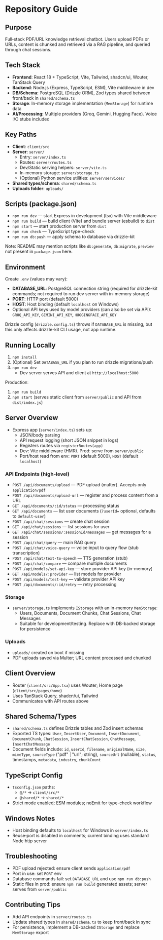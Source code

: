 # Repository Guide

## Purpose
Full‑stack PDF/URL knowledge retrieval chatbot. Users upload PDFs or URLs, content is chunked and retrieved via a RAG pipeline, and queried through chat sessions.

## Tech Stack
- **Frontend**: React 18 + TypeScript, Vite, Tailwind, shadcn/ui, Wouter, TanStack Query
- **Backend**: Node.js (Express, TypeScript, ESM), Vite middleware in dev
- **DB/Schema**: PostgreSQL (Drizzle ORM), Zod types shared between front/back in `shared/schema.ts`
- **Storage**: In-memory storage implementation (`MemStorage`) for runtime data
- **AI/Processing**: Multiple providers (Groq, Gemini, Hugging Face). Voice I/O stubs included

## Key Paths
- **Client**: `client/src`
- **Server**: `server/`
  - Entry: `server/index.ts`
  - Routes: `server/routes.ts`
  - Dev/Static serving helpers: `server/vite.ts`
  - In-memory storage: `server/storage.ts`
  - (Optional) Python service utilities: `server/services/`
- **Shared types/schema**: `shared/schema.ts`
- **Uploads folder**: `uploads/`

## Scripts (package.json)
- `npm run dev` — start Express in development (tsx) with Vite middleware
- `npm run build` — build client (Vite) and bundle server (esbuild) to `dist`
- `npm start` — start production server from `dist`
- `npm run check` — TypeScript type-check
- `npm run db:push` — apply schema to database via drizzle-kit

Note: README may mention scripts like `db:generate`, `db:migrate`, `preview` not present in `package.json` here.

## Environment
Create `.env` (values may vary):
- **DATABASE_URL**: PostgreSQL connection string (required for drizzle-kit commands; not required to run dev server with in-memory storage)
- **PORT**: HTTP port (default 5000)
- **HOST**: Host binding (default `localhost` on Windows)
- Optional API keys used by model providers (can also be set via API): `GROQ_API_KEY`, `GEMINI_API_KEY`, `HUGGINGFACE_API_KEY`

Drizzle config (`drizzle.config.ts`) throws if `DATABASE_URL` is missing, but this only affects drizzle-kit CLI usage, not app runtime.

## Running Locally
1. `npm install`
2. (Optional) Set `DATABASE_URL` if you plan to run drizzle migrations/push
3. `npm run dev`
   - Dev server serves API and client at `http://localhost:5000`

Production:
1. `npm run build`
2. `npm start` (serves static client from `server/public` and API from `dist/index.js`)

## Server Overview
- Express app (`server/index.ts`) sets up:
  - JSON/body parsing
  - API request logging (short JSON snippet in logs)
  - Registers routes via `registerRoutes(app)`
  - Dev: Vite middleware (HMR). Prod: serve from `server/public`
  - Port/host read from env: `PORT` (default 5000), `HOST` (default `localhost`)

### API Endpoints (high‑level)
- `POST /api/documents/upload` — PDF upload (multer). Accepts only `application/pdf`
- `POST /api/documents/upload-url` — register and process content from a URL
- `GET /api/documents/:id/status` — processing status
- `GET /api/documents` — list user documents (`?userId=` optional, defaults to `default-user`)
- `POST /api/chat/sessions` — create chat session
- `GET /api/chat/sessions` — list sessions for user
- `GET /api/chat/sessions/:sessionId/messages` — get messages for a session
- `POST /api/chat/query` — main RAG query
- `POST /api/chat/voice-query` — voice input to query flow (stub transcription)
- `POST /api/chat/text-to-speech` — TTS generation (stub)
- `POST /api/chat/compare` — compare multiple documents
- `POST /api/models/set-api-key` — store provider API key (in-memory)
- `GET /api/models/:provider` — list models for provider
- `POST /api/models/test-key` — validate provider API key
- `POST /api/documents/:id/retry` — retry processing

### Storage
- `server/storage.ts` implements `IStorage` with an in-memory `MemStorage`:
  - Users, Documents, Document Chunks, Chat Sessions, Chat Messages
  - Suitable for development/testing. Replace with DB-backed storage for persistence

### Uploads
- `uploads/` created on boot if missing
- PDF uploads saved via Multer; URL content processed and chunked

## Client Overview
- Router (`client/src/App.tsx`) uses Wouter; Home page (`client/src/pages/home`)
- Uses TanStack Query, shadcn/ui, Tailwind
- Communicates with API routes above

## Shared Schema/Types
- `shared/schema.ts` defines Drizzle tables and Zod insert schemas
- Exported TS types: `User`, `InsertUser`, `Document`, `InsertDocument`, `DocumentChunk`, `ChatSession`, `InsertChatSession`, `ChatMessage`, `InsertChatMessage`
- Document fields include: `id`, `userId`, `filename`, `originalName`, `size`, `mimeType`, `sourceType` ("pdf" | "url"; string), `sourceUrl` (nullable), `status`, timestamps, `metadata`, `industry`, `chunkCount`

## TypeScript Config
- `tsconfig.json` paths:
  - `@/*` → `client/src/*`
  - `@shared/*` → `shared/*`
- Strict mode enabled; ESM modules; noEmit for type-check workflow

## Windows Notes
- Host binding defaults to `localhost` for Windows in `server/index.ts`
- Reuse‑port is disabled in comments; current binding uses standard Node http server

## Troubleshooting
- PDF upload rejected: ensure client sends `application/pdf`
- Port in use: set `PORT` env
- Database commands fail: set `DATABASE_URL` and use `npm run db:push`
- Static files in prod: ensure `npm run build` generated assets; server serves from `server/public`

## Contributing Tips
- Add API endpoints in `server/routes.ts`
- Update shared types in `shared/schema.ts` to keep front/back in sync
- For persistence, implement a DB-backed `IStorage` and replace `MemStorage` export
